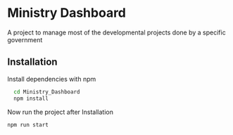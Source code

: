 
# Ministry Dashboard

A project to manage most of the developmental projects done by a specific government


## Installation

Install dependencies with npm

```bash
  cd Ministry_Dashboard
  npm install
```
    
Now run the project after Installation
```bash
npm run start
```